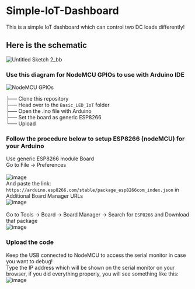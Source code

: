 # Simple-IoT-Dashboard
This is a simple IoT dashboard which can control two DC loads differently!
## Here is the schematic
![Untitled Sketch 2_bb](https://user-images.githubusercontent.com/55695557/105578202-6eced300-5da4-11eb-967b-4f48c65cadd5.png)


### Use this diagram for NodeMCU GPIOs to use with Arduino IDE
![NodeMCU GPIOs](https://user-images.githubusercontent.com/55695557/105572448-2bad3980-5d7d-11eb-80c7-3420dcf9717b.png)


 ├── Clone this repository <br>
 ├── Head over to the `Basic_LED_IoT` folder <br>
 ├── Open the .ino file with Arduino <br>
 ├── Set the board as generic ESP8266 <br>
 └── Upload <br>

### Follow the procedure below to setup ESP8266 (nodeMCU) for your Arduino
Use generic ESP8266 module Board
<br> Go to File -> Preferences <br> <br>
![image](https://user-images.githubusercontent.com/55695557/105572502-8777c280-5d7d-11eb-8e78-e0c0d0c96d9d.png) <br>
And paste the link: `https://arduino.esp8266.com/stable/package_esp8266com_index.json` in Additional Board Manager URLs <br>
![image](https://user-images.githubusercontent.com/55695557/105572519-a413fa80-5d7d-11eb-8d8a-53d593645f51.png) <br>
<br> Go to Tools -> Board -> Board Manager -> Search for `ESP8266` and Download that package <br>
![image](https://user-images.githubusercontent.com/55695557/105572665-8e530500-5d7e-11eb-88f6-ac3942e6513b.png) <br>

### Upload the code
Keep the USB connected to NodeMCU to access the serial monitor in case you want to debug! <br>
Type the IP address which will be shown on the serial monitor on your browser, if you did everything properly, you will see something like this: <br>
![image](https://user-images.githubusercontent.com/55695557/105578287-092f1680-5da5-11eb-8a18-5330006ece2a.png)
